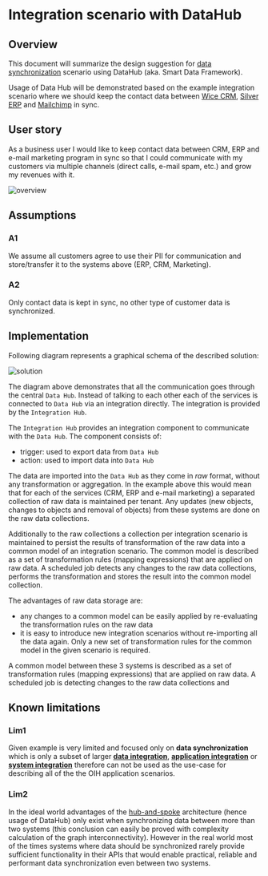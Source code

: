 # Integration scenario with DataHub

## Overview

This document will summarize the design suggestion for [data synchronization](https://en.wikipedia.org/wiki/Data_synchronization)
scenario using DataHub (aka. Smart Data Framework).

Usage of Data Hub will be demonstrated based on the example integration scenario where we should
keep the contact data between [Wice CRM](http://wice.de), [Silver ERP](http://www.silvererp.com/) and
[Mailchimp](https://mailchimp.com) in sync.

## User story

As a business user I would like to keep contact data between CRM, ERP and e-mail marketing program in sync so that
I could communicate with my customers via multiple channels (direct calls, e-mail spam, etc.) and grow my revenues
with it.

![overview](https://github.com/openintegrationhub/architecture/blob/master/images/overview.png)

## Assumptions

### A1
We assume all customers agree to use their PII for communication and store/transfer it to the systems above
(ERP, CRM, Marketing).

### A2
Only contact data is kept in sync, no other type of customer data is synchronized.

## Implementation

Following diagram represents a graphical schema of the described solution:

![solution](https://github.com/openintegrationhub/architecture/blob/master/images/Solution.png)

The diagram above demonstrates that all the communication goes through the central `Data Hub`. Instead of talking to
each other each of the services is connected to `Data Hub` via an integration directly. The integration is provided
by the `Integration Hub`.

The `Integration Hub` provides an integration component to communicate with the `Data Hub`. The component consists of:

* trigger: used to export data from `Data Hub`
* action: used to import data into `Data Hub`

The data are imported into the `Data Hub` as they come in *raw* format, without any transformation or aggregation. In
the example above this would mean that for each of the services (CRM, ERP and e-mail marketing) a separated collection
of raw data is maintained per tenant. Any updates (new objects, changes to objects and removal of objects) from these
systems are done on the raw data collections.

Additionally to the raw collections a collection per integration scenario is maintained to persist the results of
transformation of the raw data into a common model of an integration scenario. The common model is described as a set
of transformation rules (mapping expressions) that are applied on raw data. A scheduled job detects any changes to the
raw data collections, performs the transformation and stores the result into the common model collection.

The advantages of raw data storage are:

* any changes to a common model can be easily applied by re-evaluating the transformation rules on the raw data
* it is easy to introduce new integration scenarios without re-importing all the data again. Only a new set of
transformation rules for the common model in the given scenario is required.

A common model between these 3 systems is described as a set of transformation rules (mapping expressions) that are
applied on raw data. A scheduled job is detecting changes to the raw data collections and

## Known limitations

### Lim1
Given example is very limited and focused only on **data synchronization** which is only a subset of larger
[**data integration**](https://en.wikipedia.org/wiki/Data_integration),
[**application integration**](https://en.wikipedia.org/wiki/Enterprise_application_integration) or
[**system integration**](https://en.wikipedia.org/wiki/System_integration) therefore can not be used
as the use-case for describing all of the the OIH application scenarios.

### Lim2
In the ideal world advantages of the
[hub-and-spoke](https://en.wikipedia.org/wiki/Spoke%E2%80%93hub_distribution_paradigm)
architecture (hence usage of DataHub) only exist when synchronizing data between more than two systems
(this conclusion can easily be proved with complexity calculation of the graph interconnectivity).
However in the real world most of the times systems where data should be synchronized rarely provide
sufficient functionality in their APIs that would enable practical, reliable and performant data synchronization
even between two systems.
